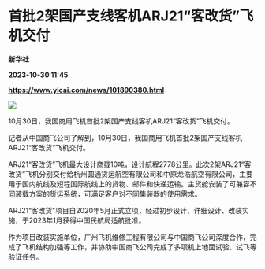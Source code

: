 # 首批2架国产支线客机ARJ21“客改货”飞机交付
**新华社**

**2023-10-30 11:45**

**https://www.yicai.com/news/101890380.html**

![](https://imgcdn.yicai.com/uppics/slides/2023/10/5cf416d0369dac9b9ddc6cc01f19bef9.jpg)

10月30日，我国商用飞机首批2架国产支线客机ARJ21“客改货”飞机交付。

记者从中国商飞公司了解到，10月30日，我国商用飞机首批2架国产支线客机ARJ21“客改货”飞机交付。

ARJ21“客改货”飞机最大设计商载10吨，设计航程2778公里。此次2架ARJ21“客改货”飞机分别交付给杭州圆通货运航空有限公司和中原龙浩航空有限公司，主要用于国内航线及短程国际航线上的货物、邮件和快递运输。主货舱安装了可兼容不同装载方案的货运系统，可满足客户对不同集装器的使用需求。

ARJ21“客改货”项目自2020年5月正式立项，经过初步设计、详细设计、改装实施，于2023年1月获得中国民航局适航批准。

作为项目改装实施单位，广州飞机维修工程有限公司与中国商飞公司深度合作，完成了飞机结构加强等工作，并协助中国商飞公司完成了多项机上地面试验、试飞等验证任务。